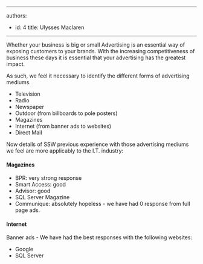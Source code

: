 

---
authors:
  - id: 4
    title: Ulysses Maclaren
---




<span class='intro'> <p class="ssw15-rteElement-P">Whether your business is big or small Advertising is an essential way of exposing customers to your brands. With the increasing competitiveness of business these days it is essential that your advertising has the greatest impact.</p><p class="ssw15-rteElement-P">As such, we feel it necessary to identify the different forms of advertising mediums.</p><ul><li>Television<br></li><li>Radio<br></li><li>Newspaper<br></li><li>Outdoor (from billboards to pole posters)<br></li><li>Magazines<br></li><li>Internet (from banner ads to websites)<br></li><li>Direct Mail<br></li></ul><p></p> </span>

<p>​Now details of SSW previous experience with those advertising mediums we feel are more applicably to the I.T. industry&#58;</p><h4>Magazines</h4><ul><li>BPR&#58; very strong response</li><li>Smart Access&#58; good</li><li>Advisor&#58; good</li><li>SQL Server Magazine</li><li>Communique&#58; absolutely hopeless - we have had 0 response from full page ads.</li></ul><h4>Internet​</h4><p class="ssw15-rteElement-P">Banner ads -&#160;We have had the best responses with the following websites&#58;</p><ul><li>Google</li><li>SQL Server​​</li></ul>



